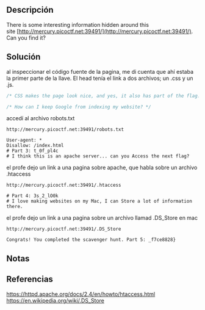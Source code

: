 ## Descripción
There is some interesting information hidden around this site [http://mercury.picoctf.net:39491/](http://mercury.picoctf.net:39491/). Can you find it?
## Solución
al inspeccionar el código fuente de la pagina, me di cuenta que ahí estaba la primer parte de la llave. El head tenía el link a dos archivos; un .css y un .js.

``` css
/* CSS makes the page look nice, and yes, it also has part of the flag. Here's part 2: h4ts_4_l0 */
```
``` JavaScript
/* How can I keep Google from indexing my website? */
```
accedí al archivo robots.txt
```
http://mercury.picoctf.net:39491/robots.txt

User-agent: *
Disallow: /index.html
# Part 3: t_0f_pl4c
# I think this is an apache server... can you Access the next flag?
```
el profe dejo un link a una pagina sobre apache, que habla sobre un archivo .htaccess
```
http://mercury.picoctf.net:39491/.htaccess

# Part 4: 3s_2_lO0k
# I love making websites on my Mac, I can Store a lot of information there.
```
el profe dejo un link a una pagina sobre un archivo llamad .DS_Store en mac
```
http://mercury.picoctf.net:39491/.DS_Store

Congrats! You completed the scavenger hunt. Part 5: _f7ce8828}
```
## Notas
## Referencias
https://httpd.apache.org/docs/2.4/en/howto/htaccess.html
https://en.wikipedia.org/wiki/.DS_Store
